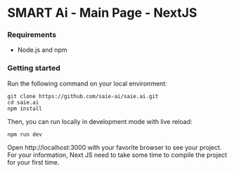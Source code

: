 # SMART Ai - Main Page - NextJS

### Requirements

- Node.js and npm

### Getting started

Run the following command on your local environment:

```
git clone https://github.com/saie-ai/saie.ai.git
cd saie.ai
npm install
```

Then, you can run locally in development mode with live reload:

```
npm run dev
```

Open http://localhost:3000 with your favorite browser to see your project. For your information, Next JS need to take some time to compile the project for your first time.
